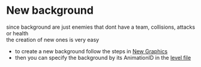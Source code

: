 # New background

since background are just enemies that dont have a team, collisions, attacks or health\
the creation of new ones is very easy

* to create a new background follow the steps in [New Graphics](../new-graphics.md)
* then you can specify the background by its AnimationID in the [level file](../new-levels.md#content-of-a-level-file)

